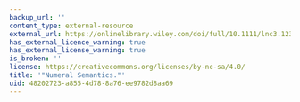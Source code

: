 ```yaml
---
backup_url: ''
content_type: external-resource
external_url: https://onlinelibrary.wiley.com/doi/full/10.1111/lnc3.12390
has_external_licence_warning: true
has_external_license_warning: true
is_broken: ''
license: https://creativecommons.org/licenses/by-nc-sa/4.0/
title: '"Numeral Semantics."'
uid: 48202723-a855-4d78-8a76-ee9782d8aa69
---
```

